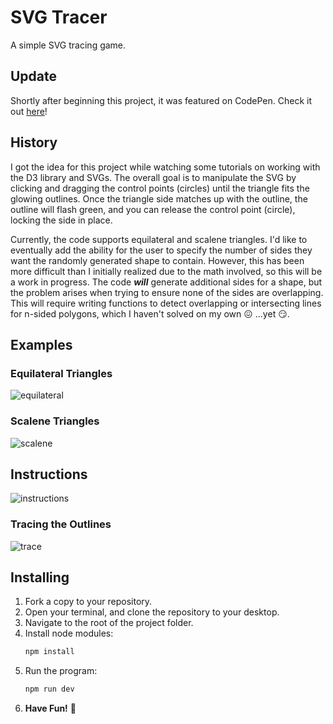 # SVG Tracer

A simple SVG tracing game.

## Update

Shortly after beginning this project, it was featured on CodePen. Check it out [here](https://codepen.io/memesAreLyfe/pen/PoVLbGX)!

## History

I got the idea for this project while watching some tutorials on working with the D3 library and SVGs. The overall goal is to manipulate the SVG by clicking and dragging the control points (circles) until the triangle fits the glowing outlines. Once the triangle side matches up with the outline, the outline will flash green, and you can release the control point (circle), locking the side in place.

Currently, the code supports equilateral and scalene triangles. I'd like to eventually add the ability for the user to specify the number of sides they want the randomly generated shape to contain. However, this has been more difficult than I initially realized due to the math involved, so this will be a work in progress. The code ***will*** generate additional sides for a shape, but the problem arises when trying to ensure none of the sides are overlapping. This will require writing functions to detect overlapping or intersecting lines for n-sided polygons, which I haven't solved on my own 😖 ...yet 😏.

## Examples

### Equilateral Triangles

![equilateral](https://github.com/user-attachments/assets/8d1f99fd-cd10-4a93-81e1-05f70b54df68)


### Scalene Triangles

![scalene](https://github.com/user-attachments/assets/b89c5689-759b-40b8-ac3d-1d726a40085a)


## Instructions

![instructions](https://github.com/user-attachments/assets/10f9f36d-7752-4791-b86c-ee07fcee7354)


### Tracing the Outlines

![trace](https://github.com/user-attachments/assets/f5d145cf-7903-4362-9f5e-48fa36efd0b6)


## Installing

1. Fork a copy to your repository.
2. Open your terminal, and clone the repository to your desktop.
3. Navigate to the root of the project folder.
4. Install node modules:
    ```sh
    npm install
    ```
5. Run the program:
    ```sh
    npm run dev
    ```
6. **Have Fun!** 🥳
